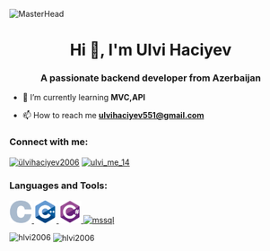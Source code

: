  ![MasterHead](https://www.quytech.com/blog/wp-content/uploads/2024/01/top-backend-frameworks-for-app-development.png)
<h1 align="center">Hi 👋, I'm Ulvi Haciyev</h1>
<h3 align="center">A passionate backend developer from Azerbaijan</h3>

- 🌱 I’m currently learning **MVC,API**

- 📫 How to reach me **ulvihaciyev551@gmail.com**

<h3 align="left">Connect with me:</h3>
<p align="left">
<a href="https://linkedin.com/in/ülvihaciyev2006" target="blank"><img align="center" src="https://raw.githubusercontent.com/rahuldkjain/github-profile-readme-generator/master/src/images/icons/Social/linked-in-alt.svg" alt="ülvihaciyev2006" height="30" width="40" /></a>
<a href="https://instagram.com/ulvi_me_14" target="blank"><img align="center" src="https://raw.githubusercontent.com/rahuldkjain/github-profile-readme-generator/master/src/images/icons/Social/instagram.svg" alt="ulvi_me_14" height="30" width="40" /></a>
</p>

<h3 align="left">Languages and Tools:</h3>
<p align="left"> <a href="https://www.cprogramming.com/" target="_blank" rel="noreferrer"> <img src="https://raw.githubusercontent.com/devicons/devicon/master/icons/c/c-original.svg" alt="c" width="40" height="40"/> </a> <a href="https://www.w3schools.com/cpp/" target="_blank" rel="noreferrer"> <img src="https://raw.githubusercontent.com/devicons/devicon/master/icons/cplusplus/cplusplus-original.svg" alt="cplusplus" width="40" height="40"/> </a> <a href="https://www.w3schools.com/cs/" target="_blank" rel="noreferrer"> <img src="https://raw.githubusercontent.com/devicons/devicon/master/icons/csharp/csharp-original.svg" alt="csharp" width="40" height="40"/> </a> <a href="https://www.microsoft.com/en-us/sql-server" target="_blank" rel="noreferrer"> <img src="https://www.svgrepo.com/show/303229/microsoft-sql-server-logo.svg" alt="mssql" width="40" height="40"/> </a> </p>

<p><img align="left" src="https://github-readme-stats.vercel.app/api/top-langs?username=hlvi2006&show_icons=true&locale=en&layout=compact" alt="hlvi2006" /></p>

<p>&nbsp;<img align="center" src="https://github-readme-stats.vercel.app/api?username=hlvi2006&show_icons=true&locale=en" alt="hlvi2006" /></p>
